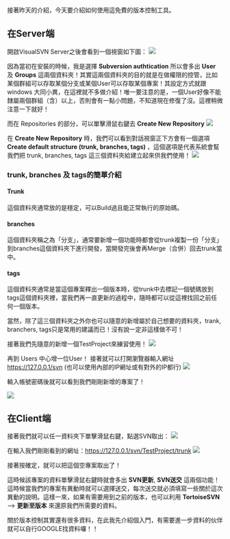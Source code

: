 接著昨天的介紹，今天要介紹如何使用這免費的版本控制工具。
  
## 在Server端
開啟VisualSVN Server之後會看到一個視窗如下圖：
![][SvnServer_01]
  
  
因為當初在安裝的時候，我是選擇 **Subversion authtication** 所以會多出 **User** 及 **Groups** 這兩個資料夾！其實這兩個資料夾的目的就是在做權限的控管，比如某個群組可以存取某個分支或某個User可以存取某個專案！其設定方式就跟windows 大同小異，在這裡就不多做介紹！唯一要注意的是，一個User好像不能隸屬兩個群組（含）以上，否則會有一點小問題，不知道現在修復了沒。這裡稍微注意一下就好！
  
而在 Repositories 的部分，可以單擊滑鼠右鍵去 **Create New Repository**
![][SvnServer_02]
  
在 **Create New Repository** 時，我們可以看到對話視窗正下方會有一個選項 **Create default structure (trunk, branches, tags)** ，這個選項是代表系統會幫我們把 trunk, branches, tags  這三個資料夾給建立起來供我們使用！
![][SvnServer_03]
  
  
### trunk, branches 及 tags的簡單介紹
#### Trunk
這個資料夾通常放的是穩定，可以Build過且能正常執行的原始碼。  
  
#### branches
這個資料夾稱之為「分支」，通常要新增一個功能時都會從trunk複製一份「分支」到branches這個資料夾下進行開發，當開發完後會再Merge（合併）回去trunk當中。  
  
#### tags
這個資料夾通常是當這個專案釋出一個版本時，從trunk中去標記一個號碼放到tags這個資料夾裡，當我們再一直更新的過程中，隨時都可以從這裡找回之前任何一個版本。  
  
當然，除了這三個資料夾之外你也可以隨意的新增屬於自己想要的資料夾，trank, branchers, tags只是常用的建議而已！沒有說一定非這樣做不可！
  
接著我們先隨意的新增一個TestProject來練習使用！
![][SvnServer_04]
  
再到 Users 中心增一位User！
接著就可以打開瀏覽器輸入網址 https://127.0.0.1/svn (也可以使用內部的IP網址或有對外的IP都行)
![][SvnServer_05]
  
輸入帳號密碼後就可以看到我們剛剛新增的專案了！
  
![][SvnServer_06]  
  
  
  
## 在Client端
接著我們就可以任一資料夾下單擊滑鼠右鍵，點選SVN取出：
![][SvnServer_07]  
  
在輸入我們剛剛看到的網址：https://127.0.0.1/svn/TestProject/trunk
![][SvnServer_08]  
  
接著按確定，就可以把這個空專案取出了！
  
這時候該專案的資料單擊滑鼠右鍵時就會多出 **SVN更新**,  **SVN送交** 這兩個功能！這時候當我們的專案有異動時就可以選擇送交，每次送交就必須填寫一些關於這次異動的說明。這樣一來，如果有需要用到之前的版本，也可以利用 **TortoiseSVN** --> **更新至版本** 來還原我們所需要的資料。
  
關於版本控制其實還有很多資料，在此我先介紹個入門，有需要進一步資料的伙伴就可以自行GOOGLE找資料囉！！
  

<!-- Image link -->
[SvnServer_01]: <https://www.dropbox.com/s/8zv8pnxokbupnil/Day26-SvnServer01.png?dl=1>
[SvnServer_02]: <https://www.dropbox.com/s/wbjnsd1c93vwql8/Day26-SvnServer02.png?dl=1>
[SvnServer_03]: <https://www.dropbox.com/s/m0n4cbokilt8vs9/Day26-SvnServer03.png?dl=1>
[SvnServer_04]: <https://www.dropbox.com/s/oa3zm7dog3z6m0n/Day26-SvnServer04.png?dl=1>
[SvnServer_05]: <https://www.dropbox.com/s/9f5pwd6yetu2iwa/Day26-SvnServer05.png?dl=1>
[SvnServer_06]: <https://www.dropbox.com/s/ddk7ll7yhzfbhzf/Day26-SvnServer06.png?dl=1>
[SvnServer_07]: <https://www.dropbox.com/s/n15p936dqcsdqti/Day26-SvnServer07.png?dl=1>
[SvnServer_08]: <https://www.dropbox.com/s/8qiu5e38hprl5mk/Day26-SvnServer08.png?dl=1>